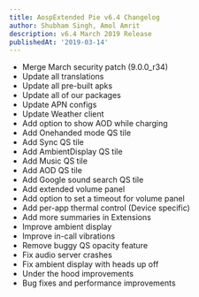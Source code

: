 ```yaml
---
title: AospExtended Pie v6.4 Changelog
author: Shubham Singh, Amol Amrit
description: v6.4 March 2019 Release
publishedAt: '2019-03-14'
---
```


- Merge March security patch (9.0.0_r34)
- Update all translations
- Update all pre-built apks
- Update all of our packages
- Update APN configs
- Update Weather client
- Add option to show AOD while charging
- Add Onehanded mode QS tile
- Add Sync QS tile
- Add AmbientDisplay QS tile
- Add Music QS tile
- Add AOD QS tile
- Add Google sound search QS tile
- Add extended volume panel
- Add option to set a timeout for volume panel
- Add per-app thermal control (Device specific)
- Add more summaries in Extensions
- Improve ambient display
- Improve in-call vibrations
- Remove buggy QS opacity feature
- Fix audio server crashes
- Fix ambient display with heads up off
- Under the hood improvements
- Bug fixes and performance improvements
